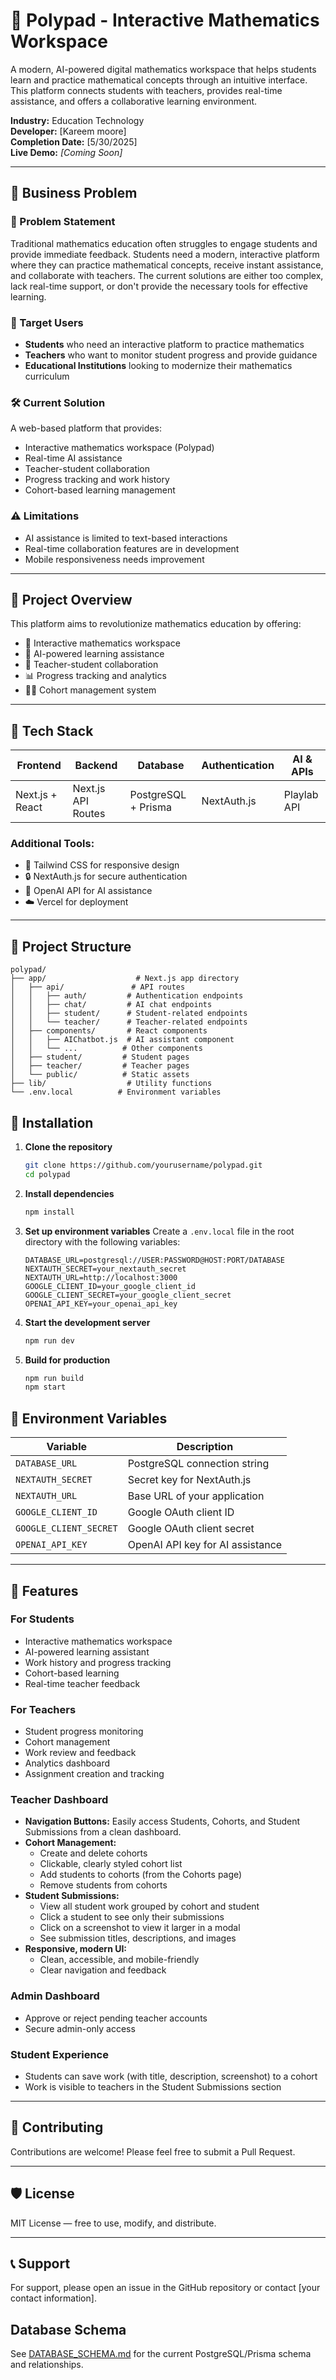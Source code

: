 # 📐 Polypad - Interactive Mathematics Workspace

A modern, AI-powered digital mathematics workspace that helps students learn and practice mathematical concepts through an intuitive interface. This platform connects students with teachers, provides real-time assistance, and offers a collaborative learning environment.

**Industry:** Education Technology  
**Developer:** [Kareem moore]  
**Completion Date:** [5/30/2025]  
**Live Demo:** *[Coming Soon]*

---

## 🧩 Business Problem

### 📝 Problem Statement  
Traditional mathematics education often struggles to engage students and provide immediate feedback. Students need a modern, interactive platform where they can practice mathematical concepts, receive instant assistance, and collaborate with teachers. The current solutions are either too complex, lack real-time support, or don't provide the necessary tools for effective learning.

### 🎯 Target Users  
- **Students** who need an interactive platform to practice mathematics
- **Teachers** who want to monitor student progress and provide guidance
- **Educational Institutions** looking to modernize their mathematics curriculum

### 🛠️ Current Solution  
A web-based platform that provides:
- Interactive mathematics workspace (Polypad)
- Real-time AI assistance
- Teacher-student collaboration
- Progress tracking and work history
- Cohort-based learning management

### ⚠️ Limitations  
- AI assistance is limited to text-based interactions
- Real-time collaboration features are in development
- Mobile responsiveness needs improvement

---

## 🚀 Project Overview

This platform aims to revolutionize mathematics education by offering:

- 🎯 Interactive mathematics workspace
- 🤖 AI-powered learning assistance
- 👥 Teacher-student collaboration
- 📊 Progress tracking and analytics
- 👨‍🏫 Cohort management system

---

## 🔧 Tech Stack

| Frontend         | Backend            | Database     | Authentication | AI & APIs   |
|------------------|--------------------|--------------|----------------|-------------|
| Next.js + React  | Next.js API Routes | PostgreSQL + Prisma | NextAuth.js    | Playlab API  |

### Additional Tools:
- 🎨 Tailwind CSS for responsive design
- 🔒 NextAuth.js for secure authentication
- 🤖 OpenAI API for AI assistance
- ☁️ Vercel for deployment

---

## 📁 Project Structure

```
polypad/
├── app/                    # Next.js app directory
│   ├── api/               # API routes
│   │   ├── auth/         # Authentication endpoints
│   │   ├── chat/         # AI chat endpoints
│   │   ├── student/      # Student-related endpoints
│   │   └── teacher/      # Teacher-related endpoints
│   ├── components/       # React components
│   │   ├── AIChatbot.js  # AI assistant component
│   │   └── ...          # Other components
│   ├── student/         # Student pages
│   ├── teacher/         # Teacher pages
│   └── public/          # Static assets
├── lib/                  # Utility functions
└── .env.local          # Environment variables
```

## 🚀 Installation

1. **Clone the repository**
   ```bash
   git clone https://github.com/yourusername/polypad.git
   cd polypad
   ```

2. **Install dependencies**
   ```bash
   npm install
   ```

3. **Set up environment variables**
   Create a `.env.local` file in the root directory with the following variables:
   ```env
   DATABASE_URL=postgresql://USER:PASSWORD@HOST:PORT/DATABASE
   NEXTAUTH_SECRET=your_nextauth_secret
   NEXTAUTH_URL=http://localhost:3000
   GOOGLE_CLIENT_ID=your_google_client_id
   GOOGLE_CLIENT_SECRET=your_google_client_secret
   OPENAI_API_KEY=your_openai_api_key
   ```

4. **Start the development server**
   ```bash
   npm run dev
   ```

5. **Build for production**
   ```bash
   npm run build
   npm start
   ```

## 🔑 Environment Variables

| Variable | Description |
|----------|-------------|
| `DATABASE_URL` | PostgreSQL connection string |
| `NEXTAUTH_SECRET` | Secret key for NextAuth.js |
| `NEXTAUTH_URL` | Base URL of your application |
| `GOOGLE_CLIENT_ID` | Google OAuth client ID |
| `GOOGLE_CLIENT_SECRET` | Google OAuth client secret |
| `OPENAI_API_KEY` | OpenAI API key for AI assistance |

---

## 🎯 Features

### For Students
- Interactive mathematics workspace
- AI-powered learning assistant
- Work history and progress tracking
- Cohort-based learning
- Real-time teacher feedback

### For Teachers
- Student progress monitoring
- Cohort management
- Work review and feedback
- Analytics dashboard
- Assignment creation and tracking

### Teacher Dashboard
- **Navigation Buttons:** Easily access Students, Cohorts, and Student Submissions from a clean dashboard.
- **Cohort Management:**
  - Create and delete cohorts
  - Clickable, clearly styled cohort list
  - Add students to cohorts (from the Cohorts page)
  - Remove students from cohorts
- **Student Submissions:**
  - View all student work grouped by cohort and student
  - Click a student to see only their submissions
  - Click on a screenshot to view it larger in a modal
  - See submission titles, descriptions, and images
- **Responsive, modern UI:**
  - Clean, accessible, and mobile-friendly
  - Clear navigation and feedback

### Admin Dashboard
- Approve or reject pending teacher accounts
- Secure admin-only access

### Student Experience
- Students can save work (with title, description, screenshot) to a cohort
- Work is visible to teachers in the Student Submissions section

---

## 🤝 Contributing

Contributions are welcome! Please feel free to submit a Pull Request.

---

## 🛡️ License

MIT License — free to use, modify, and distribute.

---

## 📞 Support

For support, please open an issue in the GitHub repository or contact [your contact information].

## Database Schema

See [DATABASE_SCHEMA.md](./DATABASE_SCHEMA.md) for the current PostgreSQL/Prisma schema and relationships.

